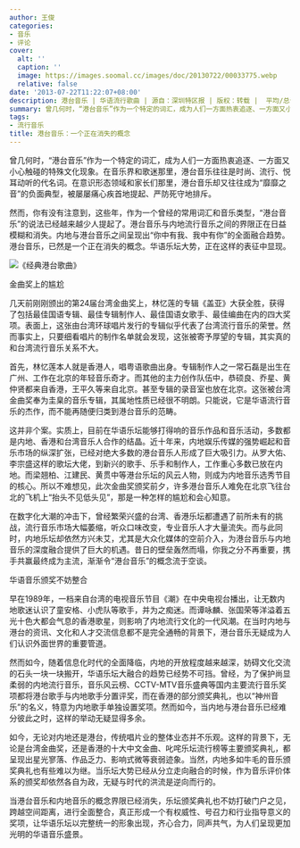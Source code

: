 ```yaml
---
author: 王俊
categories:
- 音乐
- 评论
cover:
  alt: ''
  caption: ''
  image: https://images.soomal.cc/images/doc/20130722/00033775.webp
  relative: false
date: '2013-07-22T11:22:07+08:00'
description: 港台音乐 | 华语流行歌曲 | 源自：深圳特区报 | 版权：转载 |  平均/总评分：05.00/10
summary: 曾几何时，“港台音乐”作为一个特定的词汇，成为人们一方面热衷追逐、一方面又小心触碰的特殊文化现象。在音乐界和歌迷那里，港台音乐往往是时尚、流行、悦耳动听的代名词。在意识形态领域和家长们那里，港台音乐却又往往成为“靡靡之音”的负面典型，被屡屡痛心疾首地提起、严防死守地排斥。然而，你有没有注意到……
tags:
- 流行音乐
title: 港台音乐：一个正在消失的概念
---
```


曾几何时，“港台音乐”作为一个特定的词汇，成为人们一方面热衷追逐、一方面又小心触碰的特殊文化现象。在音乐界和歌迷那里，港台音乐往往是时尚、流行、悦耳动听的代名词。在意识形态领域和家长们那里，港台音乐却又往往成为“靡靡之音”的负面典型，被屡屡痛心疾首地提起、严防死守地排斥。

然而，你有没有注意到，这些年，作为一个曾经的常用词汇和音乐类型，“港台音乐”的说法已经越来越少人提起了。港台音乐与内地流行音乐之间的界限正在日益模糊和消失。内地与港台音乐之间呈现出“你中有我、我中有你”的全面融合趋势。港台音乐，已然是一个正在消失的概念。华语乐坛大势，正在这样的表征中显现。

![《经典港台歌曲》](https://images.soomal.cc/images/doc/20130722/00033774.webp)




金曲奖上的尴尬

几天前刚刚颁出的第24届台湾金曲奖上，林忆莲的专辑《盖亚》大获全胜，获得了包括最佳国语专辑、最佳专辑制作人、最佳国语女歌手、最佳编曲在内的四大奖项。表面上，这张由台湾环球唱片发行的专辑似乎代表了台湾流行音乐的荣誉。然而事实上，只要细看唱片的制作名单就会发现，这张被寄予厚望的专辑，其实真的和台湾流行音乐关系不大。

首先，林忆莲本人就是香港人，唱粤语歌曲出身。专辑制作人之一常石磊是出生在广州、工作在北京的年轻音乐奇才。而其他的主力创作队伍中，恭硕良、乔星、黄仲贤都来自香港，王平久等来自北京。甚至专辑的录音室也放在北京。这张被台湾金曲奖奉为圭臬的音乐专辑，其属地性质已经很不明朗。只能说，它是华语流行音乐的杰作，而不能再随便归类到港台音乐的范畴。

这并非个案。实质上，目前在华语乐坛能够打得响的音乐作品和音乐活动，多数都是内地、香港和台湾音乐人合作的结晶。近十年来，内地娱乐传媒的强势崛起和音乐市场的纵深扩张，已经对绝大多数的港台音乐人形成了巨大吸引力。从罗大佑、李宗盛这样的歌坛大佬，到新兴的歌手、乐手和制作人，工作重心多数已放在内地。而梁翘柏、江建民、黄贯中等港台乐坛的风云人物，则成为内地音乐选秀节目的核心。所以不难想见，此次金曲奖颁奖前夕，许多港台音乐人难免在北京飞往台北的飞机上“抬头不见低头见”，那是一种怎样的尴尬和会心知意。

在数字化大潮的冲击下，曾经繁荣兴盛的台湾、香港乐坛都遭遇了前所未有的挑战，流行音乐市场大幅萎缩，听众口味改变，专业音乐人才大量流失。而与此同时，内地乐坛却依然方兴未艾，尤其是大众化媒体的空前介入，为港台音乐与内地音乐的深度融合提供了巨大的机遇。昔日的壁垒轰然而塌，你我之分不再重要，携手共赢最终成为主流，渐渐令“港台音乐”的概念流于空谈。

华语音乐颁奖不妨整合

早在1989年，一档来自台湾的电视音乐节目《潮》在中央电视台播出，让无数内地歌迷认识了童安格、小虎队等歌手，并为之痴迷。而谭咏麟、张国荣等洋溢着五光十色大都会气息的香港歌星，则影响了内地流行文化的一代风潮。在当时内地与港台的资讯、文化和人才交流信息都不是完全通畅的背景下，港台音乐无疑成为人们认识外面世界的重要管道。

然而如今，随着信息化时代的全面降临，内地的开放程度越来越深，妨碍文化交流的石头一块一块搬开，华语乐坛大融合的趋势已经势不可挡。曾经，为了保护尚显柔弱的内地流行音乐，音乐风云榜、CCTV-MTV音乐盛典等国内主要流行音乐奖项都将港台歌手与内地歌手分置评奖，而在香港的部分颁奖典礼，也以“神州音乐”的名义，特意为内地歌手单独设置奖项。然而如今，当内地与港台音乐已经难分彼此之时，这样的举动无疑显得多余。

如今，无论对内地还是港台，传统唱片业的整体业态并不乐观。这样的背景下，无论是台湾金曲奖，还是香港的十大中文金曲、叱咤乐坛流行榜等主要颁奖典礼，都呈现出星光寥落、作品乏力、影响式微等衰弱迹象。当然，内地多如牛毛的音乐颁奖典礼也有些难以为继。当乐坛大势已经从分立走向融合的时候，作为音乐评价体系的颁奖却依然各自为政，无疑与时代的洪流是逆向而行的。

当港台音乐和内地音乐的概念界限已经消失，乐坛颁奖典礼也不妨打破门户之见，跨越空间距离，进行全面整合，真正形成一个有权威性、号召力和行业指导意义的奖项，让华语乐坛以完整统一的形象出现，齐心合力，同声共气，为人们呈现更加光明的华语音乐盛景。